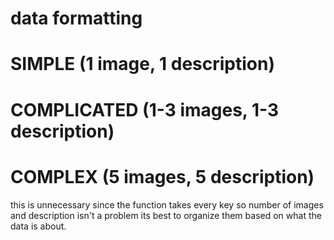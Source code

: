 # data formatting

# SIMPLE (1 image, 1 description)

# COMPLICATED (1-3 images, 1-3 description)

# COMPLEX (5 images, 5 description)

this is unnecessary since the function takes every key so number of images and description isn't a problem 
its best to organize them based on what the data is about.